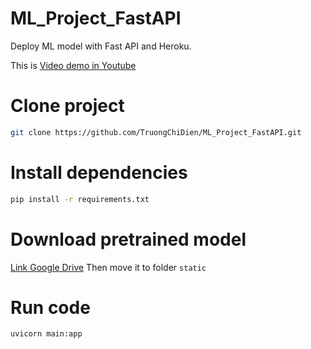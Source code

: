 # ML_Project_FastAPI
Deploy ML model with Fast API and Heroku.

This is [Video demo in Youtube](https://youtu.be/zsxWKfsG3G0)

# Clone project
```bash
git clone https://github.com/TruongChiDien/ML_Project_FastAPI.git
```

# Install dependencies
```bash
pip install -r requirements.txt
```

# Download pretrained model
[Link Google Drive](https://drive.google.com/file/d/1SoIqI7aNAkaI7HiPPwUspKa7rzhltwon/view?usp=sharing)
Then move it to folder `static`

# Run code
```bash
uvicorn main:app
```
